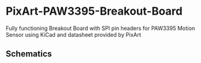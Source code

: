 # PixArt-PAW3395-Breakout-Board
Fully functioning Breakout Board with SPI pin headers for PAW3395 Motion Sensor using KiCad and datasheet provided by PixArt
## Schematics

